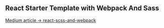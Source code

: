 ## React Starter Template with Webpack And Sass


[Medium article -> react-scss-and-webpack](https://medium.com/@joshuacrass/react-scss-and-webpack-ae9bd84b9e43)
